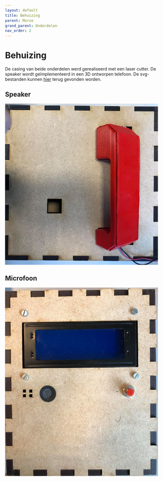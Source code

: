 ```yaml
---
layout: default
title: Behuizing
parent: Morse
grand_parent: Onderdelen
nav_order: 2
---
```



# Behuizing
De casing van beide onderdelen werd gerealiseerd met een laser cutter. De speaker wordt geïmplementeerd in een 3D ontworpen telefoon. De svg-bestanden kunnen [hier](https://github.com/BachMorse/Behuizing) terug gevonden worden. 

## Speaker
![](https://raw.githubusercontent.com/BachMorse/Behuizing/master/speaker_resultaat.jpg)

## Microfoon
![](https://raw.githubusercontent.com/BachMorse/Behuizing/master/micro_resultaat.jpg)
